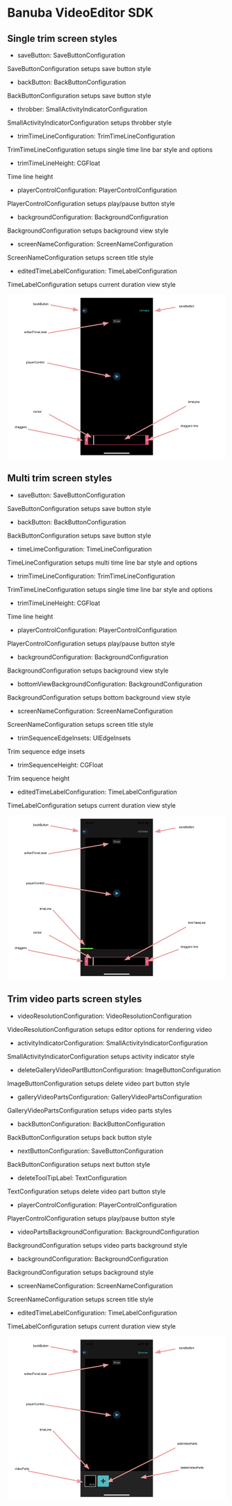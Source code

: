 # Banuba VideoEditor SDK
## Single trim screen styles  

- saveButton: SaveButtonConfiguration

SaveButtonConfiguration setups save button style

- backButton: BackButtonConfiguration

BackButtonConfiguration setups save button style

- throbber: SmallActivityIndicatorConfiguration

SmallActivityIndicatorConfiguration setups throbber style

- trimTimeLineConfiguration: TrimTimeLineConfiguration

TrimTimeLineConfiguration setups single time line bar style and options

- trimTimeLineHeight: CGFloat

Time line height

- playerControlConfiguration: PlayerControlConfiguration

PlayerControlConfiguration setups play/pause button style

- backgroundConfiguration: BackgroundConfiguration

BackgroundConfiguration setups background view style

- screenNameConfiguration: ScreenNameConfiguration

ScreenNameConfiguration setups screen title style

- editedTimeLabelConfiguration: TimeLabelConfiguration

 TimeLabelConfiguration setups current duration view style
  
  ![img](screenshots/SingleTrimConfiguration.png)

## Multi trim screen styles  

- saveButton: SaveButtonConfiguration

SaveButtonConfiguration setups save button style

- backButton: BackButtonConfiguration

BackButtonConfiguration setups save button style

- timeLimeConfiguration: TimeLineConfiguration

TimeLineConfiguration setups multi time line bar style and options

- trimTimeLineConfiguration: TrimTimeLineConfiguration

TrimTimeLineConfiguration setups single time line bar style and options

- trimTimeLineHeight: CGFloat

Time line height

- playerControlConfiguration: PlayerControlConfiguration

PlayerControlConfiguration setups play/pause button style

- backgroundConfiguration: BackgroundConfiguration

BackgroundConfiguration setups background view style

- bottomViewBackgroundConfiguration: BackgroundConfiguration

BackgroundConfiguration setups bottom background view style

- screenNameConfiguration: ScreenNameConfiguration

ScreenNameConfiguration setups screen title style

- trimSequenceEdgeInsets: UIEdgeInsets

Trim sequence edge insets

- trimSequenceHeight: CGFloat

Trim sequence height

- editedTimeLabelConfiguration: TimeLabelConfiguration

TimeLabelConfiguration setups current duration view style

![img](screenshots/MultiTrimConfiguration.png)

## Trim video parts screen styles  

- videoResolutionConfiguration: VideoResolutionConfiguration

VideoResolutionConfiguration setups editor options for rendering video

- activityIndicatorConfiguration: SmallActivityIndicatorConfiguration

SmallActivityIndicatorConfiguration setups activity indicator style

- deleteGalleryVideoPartButtonConfiguration: ImageButtonConfiguration

ImageButtonConfiguration setups delete video part button style

- galleryVideoPartsConfiguration: GalleryVideoPartsConfiguration

GalleryVideoPartsConfiguration setups video parts styles

- backButtonConfiguration: BackButtonConfiguration

BackButtonConfiguration setups back button style

- nextButtonConfiguration: SaveButtonConfiguration

BackButtonConfiguration setups next button style

- deleteToolTipLabel: TextConfiguration

TextConfiguration setups delete video part button style

- playerControlConfiguration: PlayerControlConfiguration

PlayerControlConfiguration setups play/pause button style

- videoPartsBackgroundConfiguration: BackgroundConfiguration

BackgroundConfiguration setups video parts background style

- backgroundConfiguration: BackgroundConfiguration

BackgroundConfiguration setups background style

- screenNameConfiguration: ScreenNameConfiguration

ScreenNameConfiguration setups screen title style

- editedTimeLabelConfiguration: TimeLabelConfiguration

TimeLabelConfiguration setups current duration view style

![img](screenshots/GalleryTrimConfiguration.png)
